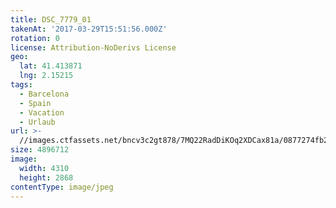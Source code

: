 ```yaml
---
title: DSC_7779_01
takenAt: '2017-03-29T15:51:56.000Z'
rotation: 0
license: Attribution-NoDerivs License
geo:
  lat: 41.413871
  lng: 2.15215
tags:
  - Barcelona
  - Spain
  - Vacation
  - Urlaub
url: >-
  //images.ctfassets.net/bncv3c2gt878/7MQ22RadDiKOq2XDCax81a/0877274fb21546b842583c80affae220/dsc_7779_01_34037931316_o
size: 4896712
image:
  width: 4310
  height: 2868
contentType: image/jpeg
---
```


